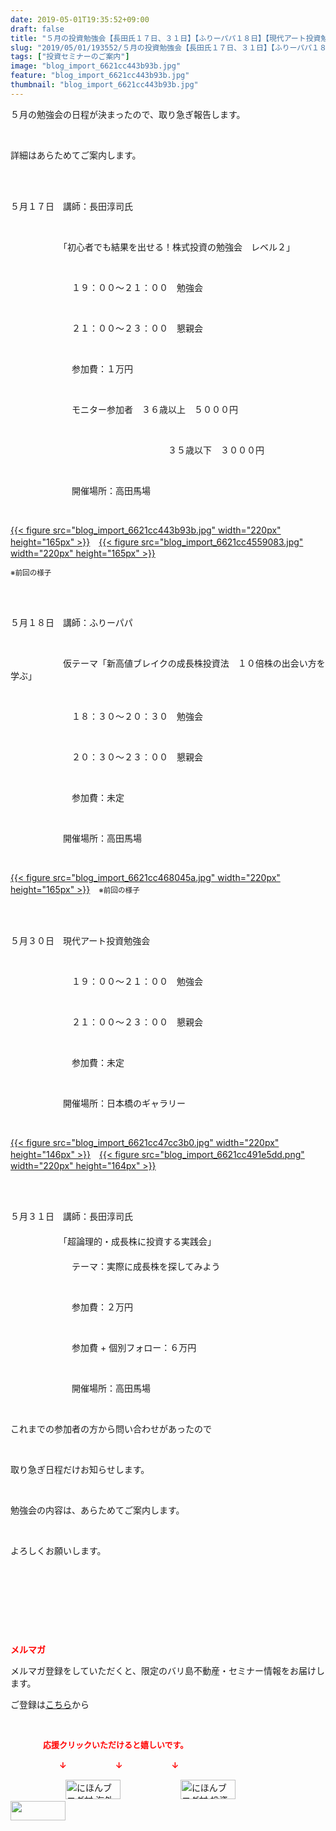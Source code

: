 ```yaml
---
date: 2019-05-01T19:35:52+09:00
draft: false
title: "５月の投資勉強会【長田氏１７日、３１日】【ふりーパパ１８日】【現代アート投資勉強会３０日】"
slug: "2019/05/01/193552/５月の投資勉強会【長田氏１７日、３１日】【ふりーパパ１８日】【現代アート投資勉強会３０日】"
tags: ["投資セミナーのご案内"]
image: "blog_import_6621cc443b93b.jpg"
feature: "blog_import_6621cc443b93b.jpg"
thumbnail: "blog_import_6621cc443b93b.jpg"
---
```

<p>５月の勉強会の日程が決まったので、取り急ぎ報告します。</p><p> </p><p>詳細はあらためてご案内します。</p><p> </p><p><br/>５月１７日　講師：長田淳司氏</p><p> </p><p>　　　　　　「初心者でも結果を出せる！株式投資の勉強会　レベル２」</p><p> </p><p>　　　　　　　１９：００～２１：００　勉強会</p><p> </p><p>　　　　　　　２１：００～２３：００　懇親会</p><p> </p><p>　　　　　　　参加費：１万円</p><p> </p><p>　　　　　　　モニター参加者　３６歳以上　５０００円</p><p> </p><p>　　　　　　　　　　　　　　　　　　３５歳以下　３０００円</p><p> </p><p>　　　　　　　開催場所：高田馬場</p><p> </p><p><a href="blog_import_6621cc443b93b.jpg">{{< figure src="blog_import_6621cc443b93b.jpg" width="220px" height="165px" >}}</a>　<a href="blog_import_6621cc4559083.jpg">{{< figure src="blog_import_6621cc4559083.jpg" width="220px" height="165px" >}}</a></p><p><span style="font-size: 0.83em;">※前回の様子</span></p><p> </p><p><br/>５月１８日　講師：ふりーパパ</p><p> </p><p>　　　　　　仮テーマ「新高値ブレイクの成長株投資法　１０倍株の出会い方を学ぶ」</p><p> </p><p>　　　　　　　１８：３０～２０：３０　勉強会</p><p> </p><p>　　　　　　　２０：３０～２３：００　懇親会</p><p> </p><p>　　　　　　　参加費：未定</p><p> </p><p>　　　　　　開催場所：高田馬場</p><p> </p><p><a href="blog_import_6621cc468045a.jpg">{{< figure src="blog_import_6621cc468045a.jpg" width="220px" height="165px" >}}</a>　<span style="font-size: 0.83em;">※前回の様子</span></p><p> </p><p><br/>５月３０日　現代アート投資勉強会</p><p> </p><p>　　　　　　　１９：００～２１：００　勉強会</p><p> </p><p>　　　　　　　２１：００～２３：００　懇親会</p><p> </p><p>　　　　　　　参加費：未定</p><p> </p><p>　　　　　　開催場所：日本橋のギャラリー</p><p> </p><p><a href="blog_import_6621cc47cc3b0.jpg">{{< figure src="blog_import_6621cc47cc3b0.jpg" width="220px" height="146px" >}}</a>　<a href="blog_import_6621cc491e5dd.png">{{< figure src="blog_import_6621cc491e5dd.png" width="220px" height="164px" >}}</a></p><p> </p><p><br/>５月３１日　講師：長田淳司氏<br/>　　　　　　<br/>　　　　　　「超論理的・成長株に投資する実践会」<br/>　　<br/>　　　　　　　テーマ：実際に成長株を探してみよう</p><p> </p><p>　　　　　　　参加費：２万円</p><p> </p><p>　　　　　　　参加費 + 個別フォロー：６万円　　　　　</p><p> </p><p>　　　　　　　開催場所：高田馬場</p><p> </p><p>これまでの参加者の方から問い合わせがあったので</p><p> </p><p>取り急ぎ日程だけお知らせします。</p><p> </p><p>勉強会の内容は、あらためてご案内します。</p><p> </p><p>よろしくお願いします。</p><p> </p><p> </p><p> </p><p> </p><p><span style="font-weight: bold;"><span style="color: rgb(255, 0, 0);">メルマガ</span></span></p><p>メルマガ登録をしていただくと、限定のバリ島不動産・セミナー情報をお届けします。</p><p>ご登録は<a href="f9eeVI" target="_blank">こちら</a>から</p><p style="text-align: center;"> </p><p><font color="#ff0000" size="2"><strong>　　　　応援クリックいただけると嬉しいです。</strong></font></p><p><font color="#ff0000" size="2"><strong>　　　　　　↓　　　　　　↓　　　　　　↓</strong></font></p><p><a href="ranking.html?p_cid=01260127" id="&amp;blogmura_banner"><img alt="にほんブログ村 海外生活ブログ バリ島情報へ" border="0" height="31" src="data:image/svg+xml;charset=utf-8,%3Csvg%20xmlns%3D%22http%3A%2F%2Fwww.w3.org%2F2000%2Fsvg%22%20title%3D%22Placeholder%20for%20Images%22%20role%3D%22presentation%22%20viewBox%3D%220%200%2088%2031%22%20%2F%3E" width="88" data-src="//overseas.blogmura.com/bali/img/bali88_31.gif" style="aspect-ratio: auto 88 / 31;"/><noscript><img alt="にほんブログ村 海外生活ブログ バリ島情報へ" border="0" height="31" src="//overseas.blogmura.com/bali/img/bali88_31.gif" width="88"></noscript></a>  <a href="ranking.html?p_cid=01260127" id="&amp;blogmura_banner"><img alt="にほんブログ村 投資ブログ 不動産投資へ" border="0" height="31" src="data:image/svg+xml;charset=utf-8,%3Csvg%20xmlns%3D%22http%3A%2F%2Fwww.w3.org%2F2000%2Fsvg%22%20title%3D%22Placeholder%20for%20Images%22%20role%3D%22presentation%22%20viewBox%3D%220%200%2088%2031%22%20%2F%3E" width="88" data-src="//investment.blogmura.com/hudousantoushi/img/hudousantoushi88_31.gif" style="aspect-ratio: auto 88 / 31;"/><noscript><img alt="にほんブログ村 投資ブログ 不動産投資へ" border="0" height="31" src="//investment.blogmura.com/hudousantoushi/img/hudousantoushi88_31.gif" width="88"></noscript></a> <a href="link.php?1804582" title="人気ブログランキングへ"><img border="0" height="31" src="data:image/svg+xml;charset=utf-8,%3Csvg%20xmlns%3D%22http%3A%2F%2Fwww.w3.org%2F2000%2Fsvg%22%20title%3D%22Placeholder%20for%20Images%22%20role%3D%22presentation%22%20viewBox%3D%220%200%2088%2031%22%20%2F%3E" width="88" data-src="https://blog.with2.net/img/banner/banner_22.gif" style="aspect-ratio: auto 88 / 31;"/><noscript><img border="0" height="31" src="https://blog.with2.net/img/banner/banner_22.gif" width="88"></noscript></a></p><p> </p>

